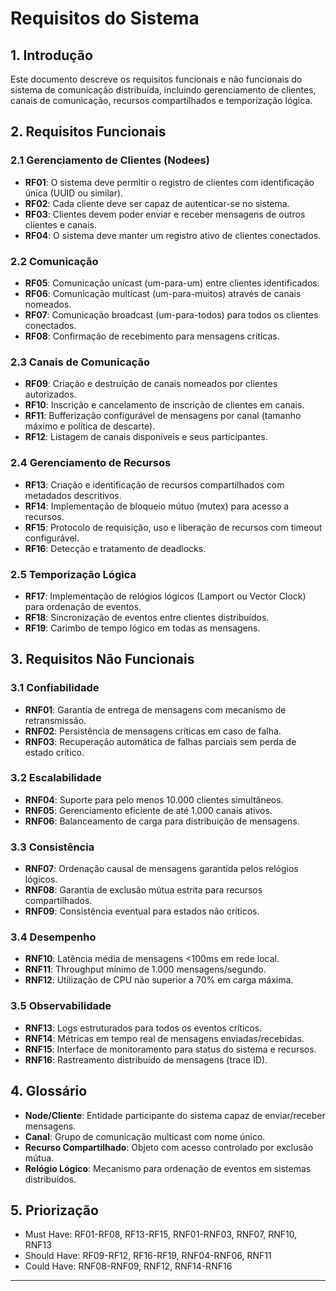 # Requisitos do Sistema

## 1. Introdução
Este documento descreve os requisitos funcionais e não funcionais do sistema de comunicação distribuída, incluindo gerenciamento de clientes, canais de comunicação, recursos compartilhados e temporização lógica.

## 2. Requisitos Funcionais

### 2.1 Gerenciamento de Clientes (Nodees)
- **RF01**: O sistema deve permitir o registro de clientes com identificação única (UUID ou similar).
- **RF02**: Cada cliente deve ser capaz de autenticar-se no sistema.
- **RF03**: Clientes devem poder enviar e receber mensagens de outros clientes e canais.
- **RF04**: O sistema deve manter um registro ativo de clientes conectados.

### 2.2 Comunicação
- **RF05**: Comunicação unicast (um-para-um) entre clientes identificados.
- **RF06**: Comunicação multicast (um-para-muitos) através de canais nomeados.
- **RF07**: Comunicação broadcast (um-para-todos) para todos os clientes conectados.
- **RF08**: Confirmação de recebimento para mensagens críticas.

### 2.3 Canais de Comunicação
- **RF09**: Criação e destruição de canais nomeados por clientes autorizados.
- **RF10**: Inscrição e cancelamento de inscrição de clientes em canais.
- **RF11**: Bufferização configurável de mensagens por canal (tamanho máximo e política de descarte).
- **RF12**: Listagem de canais disponíveis e seus participantes.

### 2.4 Gerenciamento de Recursos
- **RF13**: Criação e identificação de recursos compartilhados com metadados descritivos.
- **RF14**: Implementação de bloqueio mútuo (mutex) para acesso a recursos.
- **RF15**: Protocolo de requisição, uso e liberação de recursos com timeout configurável.
- **RF16**: Detecção e tratamento de deadlocks.

### 2.5 Temporização Lógica
- **RF17**: Implementação de relógios lógicos (Lamport ou Vector Clock) para ordenação de eventos.
- **RF18**: Sincronização de eventos entre clientes distribuídos.
- **RF19**: Carimbo de tempo lógico em todas as mensagens.

## 3. Requisitos Não Funcionais

### 3.1 Confiabilidade
- **RNF01**: Garantia de entrega de mensagens com mecanismo de retransmissão.
- **RNF02**: Persistência de mensagens críticas em caso de falha.
- **RNF03**: Recuperação automática de falhas parciais sem perda de estado crítico.

### 3.2 Escalabilidade
- **RNF04**: Suporte para pelo menos 10.000 clientes simultâneos.
- **RNF05**: Gerenciamento eficiente de até 1.000 canais ativos.
- **RNF06**: Balanceamento de carga para distribuição de mensagens.

### 3.3 Consistência
- **RNF07**: Ordenação causal de mensagens garantida pelos relógios lógicos.
- **RNF08**: Garantia de exclusão mútua estrita para recursos compartilhados.
- **RNF09**: Consistência eventual para estados não críticos.

### 3.4 Desempenho
- **RNF10**: Latência média de mensagens <100ms em rede local.
- **RNF11**: Throughput mínimo de 1.000 mensagens/segundo.
- **RNF12**: Utilização de CPU não superior a 70% em carga máxima.

### 3.5 Observabilidade
- **RNF13**: Logs estruturados para todos os eventos críticos.
- **RNF14**: Métricas em tempo real de mensagens enviadas/recebidas.
- **RNF15**: Interface de monitoramento para status do sistema e recursos.
- **RNF16**: Rastreamento distribuído de mensagens (trace ID).

## 4. Glossário
- **Node/Cliente**: Entidade participante do sistema capaz de enviar/receber mensagens.
- **Canal**: Grupo de comunicação multicast com nome único.
- **Recurso Compartilhado**: Objeto com acesso controlado por exclusão mútua.
- **Relógio Lógico**: Mecanismo para ordenação de eventos em sistemas distribuídos.

## 5. Priorização
- Must Have: RF01-RF08, RF13-RF15, RNF01-RNF03, RNF07, RNF10, RNF13
- Should Have: RF09-RF12, RF16-RF19, RNF04-RNF06, RNF11
- Could Have: RNF08-RNF09, RNF12, RNF14-RNF16

---
